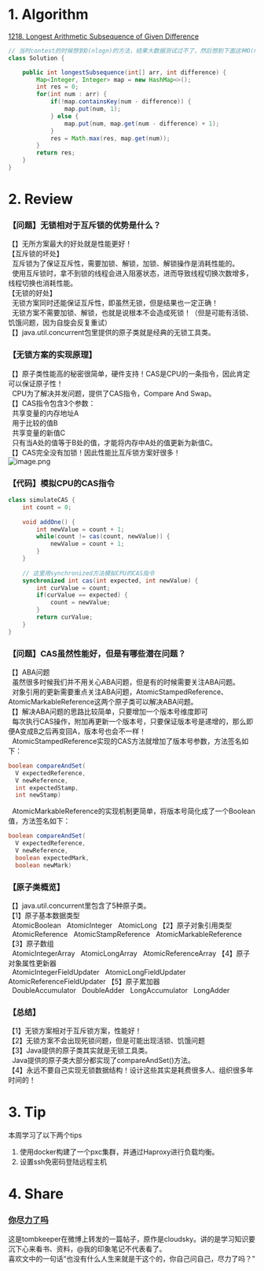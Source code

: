 # 1. Algorithm
[1218. Longest Arithmetic Subsequence of Given Difference](https://leetcode.com/contest/weekly-contest-157/problems/longest-arithmetic-subsequence-of-given-difference/)
```java
// 当时contest的时候想到O(nlogn)的方法，结果大数据测试过不了，然后想到下面这种O(n)的方法
class Solution {

    public int longestSubsequence(int[] arr, int difference) {
        Map<Integer, Integer> map = new HashMap<>();
        int res = 0;
        for(int num : arr) {
            if(!map.containsKey(num - difference)) {
                map.put(num, 1);
            } else {
                map.put(num, map.get(num - difference) + 1);
            }
            res = Math.max(res, map.get(num));
        }
        return res;
    }
}
```



# 2. Review
### 【问题】无锁相对于互斥锁的优势是什么？
【】无所方案最大的好处就是性能更好！ </br>
【互斥锁的坏处】 </br>
  互斥锁为了保证互斥性，需要加锁、解锁，加锁、解锁操作是消耗性能的。 </br>
  使用互斥锁时，拿不到锁的线程会进入阻塞状态，进而导致线程切换次数增多，线程切换也消耗性能。 </br>
【无锁的好处】 </br>
  无锁方案同时还能保证互斥性，即虽然无锁，但是结果也一定正确！ </br>
  无锁方案不需要加锁、解锁，也就是说根本不会造成死锁！（但是可能有活锁、饥饿问题，因为自旋会反复重试） </br>
【】java.util.concurrent包里提供的原子类就是经典的无锁工具类。 </br>

### 【无锁方案的实现原理】
【】原子类性能高的秘密很简单，硬件支持！CAS是CPU的一条指令，因此肯定可以保证原子性！ </br>
  CPU为了解决并发问题，提供了CAS指令，Compare And Swap。 </br>
【】CAS指令包含3个参数： </br>
  共享变量的内存地址A </br>
  用于比较的值B </br>
  共享变量的新值C </br>
  只有当A处的值等于B处的值，才能将内存中A处的值更新为新值C。 </br>
【】CAS完全没有加锁！因此性能比互斥锁方案好很多！ </br>
![image.png](https://cdn.nlark.com/yuque/0/2019/png/286443/1570165583216-669df4c7-5573-4576-b242-a98f03c25517.png#align=left&display=inline&height=195&name=image.png&originHeight=195&originWidth=762&search=&size=62274&status=done&width=762)

### 【代码】模拟CPU的CAS指令
```java
class simulateCAS {
	int count = 0;
    
    void addOne() {
    	int newValue = count + 1;
        while(count != cas(count, newValue)) {
            newValue = count + 1;
        }
    }
    
    // 这里用synchronized方法模拟CPU的CAS指令
    synchronized int cas(int expected, int newValue) {
     	int curValue = count;
        if(curValue == expected) {
         	count = newValue;   
        }
        return curValue;
    }
}
```


### 【问题】CAS虽然性能好，但是有哪些潜在问题？
【】ABA问题 </br>
  虽然很多时候我们并不用关心ABA问题，但是有的时候需要关注ABA问题。 </br>
  对象引用的更新需要重点关注ABA问题，AtomicStampedReference、AtomicMarkableReference这两个原子类可以解决ABA问题。 </br>
【】解决ABA问题的思路比较简单，只要增加一个版本号维度即可 </br>
  每次执行CAS操作，附加再更新一个版本号，只要保证版本号是递增的，那么即便A变成B之后再变回A，版本号也会不一样！ </br>
  AtomicStampedReference实现的CAS方法就增加了版本号参数，方法签名如下：  </br>
```java
boolean compareAndSet(
  V expectedReference,
  V newReference,
  int expectedStamp,
  int newStamp) 
```
  AtomicMarkableReference的实现机制更简单，将版本号简化成了一个Boolean值，方法签名如下： </br>
```java
boolean compareAndSet(
  V expectedReference,
  V newReference,
  boolean expectedMark,
  boolean newMark)
```

### 【原子类概览】
【】java.util.concurrent里包含了5种原子类。 </br>
【1】原子基本数据类型 </br>
  AtomicBoolean
  AtomicInteger
  AtomicLong
【2】原子对象引用类型 </br>
  AtomicReference
  AtomicStampReference
  AtomicMarkableReference
【3】原子数组 </br>
  AtomicIntegerArray
  AtomicLongArray
  AtomicReferenceArray
【4】原子对象属性更新器 </br>
  AtomicIntegerFieldUpdater
  AtomicLongFieldUpdater
  AtomicReferenceFieldUpdater
【5】原子累加器 </br>
  DoubleAccumulator
  DoubleAdder
  LongAccumulator
  LongAdder

### 【总结】
【1】无锁方案相对于互斥锁方案，性能好！ </br>
【2】无锁方案不会出现死锁问题，但是可能出现活锁、饥饿问题 </br>
【3】Java提供的原子类其实就是无锁工具类。 </br>
  Java提供的原子类大部分都实现了compareAndSet()方法。 </br>
【4】永远不要自己实现无锁数据结构！设计这些其实是耗费很多人、组织很多年时间的！ </br>


# 3. Tip
本周学习了以下两个tips
  1. 使用docker构建了一个pxc集群，并通过Haproxy进行负载均衡。
  2. 设置ssh免密码登陆远程主机

# 4. Share
### [你尽力了吗](https://www.weibo.com/1401527553/I9PCAztUx?type=comment)
这是tombkeeper在微博上转发的一篇帖子，原作是cloudsky。讲的是学习知识要沉下心来看书、资料，@我的印象笔记不代表看了。 </br>
喜欢文中的一句话“也没有什么人生来就是干这个的，你自己问自己，尽力了吗？”
